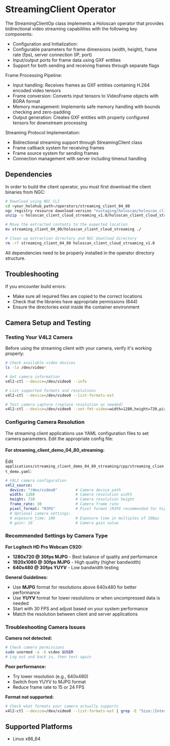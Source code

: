 # StreamingClient Operator

The StreamingClientOp class implements a Holoscan operator that provides bidirectional video streaming capabilities with the following key components:

- Configuration and Initialization:
- Configurable parameters for frame dimensions (width, height), frame rate (fps), server connection (IP, port)
- Input/output ports for frame data using GXF entities
- Support for both sending and receiving frames through separate flags

Frame Processing Pipeline:
- Input handling: Receives frames as GXF entities containing H.264 encoded video tensors
- Frame conversion: Converts input tensors to VideoFrame objects with BGRA format
- Memory management: Implements safe memory handling with bounds checking and zero-padding
- Output generation: Creates GXF entities with properly configured tensors for downstream processing

Streaming Protocol Implementation:
- Bidirectional streaming support through StreamingClient class
- Frame callback system for receiving frames
- Frame source system for sending frames
- Connection management with server including timeout handling


## Dependencies

In order to build the client operator, you must first download the client binaries from NGC:

```bash
# Download using NGC CLI
cd <your_holohub_path>/operators/streaming_client_04_80
ngc registry resource download-version "nvstaging/holoscan/holoscan_client_cloud_streaming:1.0"
unzip -o holoscan_client_cloud_streaming_v1.0/holoscan_client_cloud_streaming.zip

# Move the extracted contents to the expected location
mv streaming_client_04_80/holoscan_client_cloud_streaming ./

# Clean up extraction directory and NGC download directory
rm -rf streaming_client_04_80 holoscan_client_cloud_streaming_v1.0
```

All dependencies need to be properly installed in the operator directory structure.

## Troubleshooting

If you encounter build errors:
- Make sure all required files are copied to the correct locations
- Check that the libraries have appropriate permissions (644)
- Ensure the directories exist inside the container environment 

## Camera Setup and Testing

### Testing Your V4L2 Camera

Before using the streaming client with your camera, verify it's working properly:

```bash
# Check available video devices
ls -la /dev/video*

# Get camera information
v4l2-ctl --device=/dev/video0 --info

# List supported formats and resolutions
v4l2-ctl --device=/dev/video0 --list-formats-ext

# Test camera capture (replace resolution as needed)
v4l2-ctl --device=/dev/video0 --set-fmt-video=width=1280,height=720,pixelformat=MJPG --stream-mmap --stream-count=10
```

### Configuring Camera Resolution

The streaming client applications use YAML configuration files to set camera parameters. Edit the appropriate config file:

#### For streaming_client_demo_04_80_streaming:
Edit `applications/streaming_client_demo_04_80_streaming/cpp/streaming_client_demo.yaml`:

```yaml
# V4L2 camera configuration
v4l2_source:
  device: "/dev/video0"        # Camera device path
  width: 1280                  # Camera resolution width
  height: 720                  # Camera resolution height  
  frame_rate: 30               # Camera frame rate
  pixel_format: "MJPG"         # Pixel format (MJPG recommended for higher resolutions)
  # Optional camera settings:
  # exposure_time: 100         # Exposure time in multiples of 100μs
  # gain: 10                   # Camera gain value
```

### Recommended Settings by Camera Type

**For Logitech HD Pro Webcam C920:**
- **1280x720 @ 30fps MJPG** - Best balance of quality and performance
- **1920x1080 @ 30fps MJPG** - High quality (higher bandwidth)
- **640x480 @ 30fps YUYV** - Low bandwidth testing

**General Guidelines:**
- Use **MJPG** format for resolutions above 640x480 for better performance
- Use **YUYV** format for lower resolutions or when uncompressed data is needed
- Start with 30 FPS and adjust based on your system performance
- Match the resolution between client and server applications

### Troubleshooting Camera Issues

**Camera not detected:**
```bash
# Check camera permissions
sudo usermod -a -G video $USER
# Log out and back in, then test again
```

**Poor performance:**
- Try lower resolution (e.g., 640x480)
- Switch from YUYV to MJPG format
- Reduce frame rate to 15 or 24 FPS

**Format not supported:**
```bash
# Check what formats your camera actually supports
v4l2-ctl --device=/dev/video0 --list-formats-ext | grep -E "Size:|Interval:"
```

## Supported Platforms

- Linux x86_64
